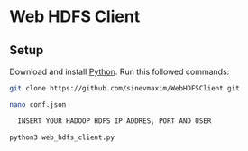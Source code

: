 # Web HDFS Client

## Setup

Download and install [Python](https://www.python.org/downloads/).
Run this followed commands:

```bash
git clone https://github.com/sinevmaxim/WebHDFSClient.git

nano conf.json

  INSERT YOUR HADOOP HDFS IP ADDRES, PORT AND USER

python3 web_hdfs_client.py
```
